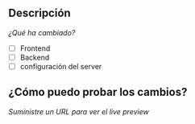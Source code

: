## Descripción
_¿Qué ha cambiado?_

- [ ] Frontend
- [ ] Backend
- [ ] configuración del server

## ¿Cómo puedo probar los cambios?
_Suministre un URL para ver el live preview_

